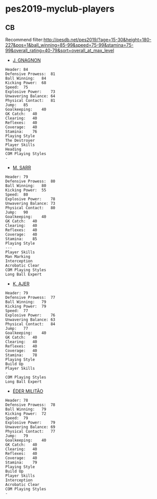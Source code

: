 # pes2019-myclub-players
## CB
Recommend filter:http://pesdb.net/pes2019/?age=15-30&height=180-227&pos=1&ball_winning=85-99&speed=75-99&stamina=75-99&overall_rating=40-79&sort=overall_at_max_level

* [J. GNAGNON](http://pesdb.net/pes2019/?id=110526)
```
Header:	84
Defensive Prowess:	81
Ball Winning:	84
Kicking Power:	68
Speed:	75
Explosive Power:	73
Unwavering Balance:	64
Physical Contact:	81
Jump:	85
Goalkeeping:	40
GK Catch:	40
Clearing:	40
Reflexes:	40
Coverage:	40
Stamina:	76
Playing Style
The Destroyer
Player Skills
Heading
COM Playing Styles
-
```

* [M. SARR](http://pesdb.net/pes2019/?id=114196)
```
Header:	79
Defensive Prowess:	80
Ball Winning:	80
Kicking Power:	55
Speed:	80
Explosive Power:	78
Unwavering Balance:	73
Physical Contact:	80
Jump:	90
Goalkeeping:	40
GK Catch:	40
Clearing:	40
Reflexes:	40
Coverage:	40
Stamina:	85
Playing Style
---
Player Skills
Man Marking
Interception
Acrobatic Clear
COM Playing Styles
Long Ball Expert
```
* [K. AJER](http://pesdb.net/pes2019/?id=121422)
```
Header:	79
Defensive Prowess:	77
Ball Winning:	79
Kicking Power:	79
Speed:	77
Explosive Power:	76
Unwavering Balance:	63
Physical Contact:	84
Jump:	77
Goalkeeping:	40
GK Catch:	40
Clearing:	40
Reflexes:	40
Coverage:	40
Stamina:	78
Playing Style
Build Up
Player Skills
-
COM Playing Styles
Long Ball Expert
```
* [ÉDER MILITÃO](http://pesdb.net/pes2019/?id=113525)
```
Header:	78
Defensive Prowess:	78
Ball Winning:	79
Kicking Power:	72
Speed:	79
Explosive Power:	79
Unwavering Balance:	69
Physical Contact:	77
Jump:	79
Goalkeeping:	40
GK Catch:	40
Clearing:	40
Reflexes:	40
Coverage:	40
Stamina:	79
Playing Style
Build Up
Player Skills
Interception
Acrobatic Clear
COM Playing Styles
-
```




